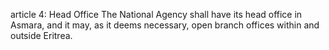 article 4: Head Office
The National Agency shall have its head office in Asmara, and it may, as it deems necessary, open branch offices within and outside Eritrea.
<ul>
</ul>
